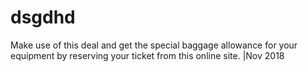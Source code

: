 # dsgdhd
Make use of this deal and get the special baggage allowance for your equipment by reserving your ticket from this online site. |Nov 2018
